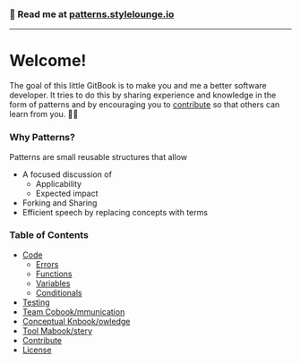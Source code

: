 ### 📖 Read me at [patterns.stylelounge.io](https://patterns.stylelounge.io)

---

# Welcome!

The goal of this little GitBook is to make you and me a better software developer. It tries to do this by sharing experience and knowledge in the form of patterns and by encouraging you to [contribute](/contribute.md) so that others can learn from you. 🖖🏾

### Why Patterns?

Patterns are small reusable structures that allow

* A focused discussion of
  * Applicability
  * Expected impact
* Forking and Sharing
* Efficient speech by replacing concepts with terms

### Table of Contents

* [Code](book/code.md)
  * [Errors](book/errors.md)
  * [Functions](book/functions.md)
  * [Variables](book/variables.md)
  * [Conditionals](book/conditionals.md)
* [Testing](book/testing.md)
* [Team Cobook/mmunication](communication.md)
* [Conceptual Knbook/owledge](conceptual-knowledge.md)
* [Tool Mabook/stery](tool-knowledge.md)
* [Contribute](book/contribute.md)
* [License](book/license.md)



